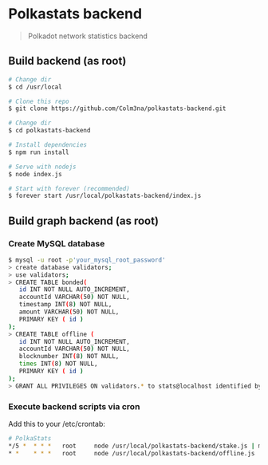# Polkastats backend

> Polkadot network statistics backend

## Build backend (as root)

``` bash
# Change dir
$ cd /usr/local

# Clone this repo
$ git clone https://github.com/Colm3na/polkastats-backend.git

# Change dir
$ cd polkastats-backend

# Install dependencies
$ npm run install

# Serve with nodejs
$ node index.js

# Start with forever (recommended)
$ forever start /usr/local/polkastats-backend/index.js
```

## Build graph backend (as root)

### Create MySQL database

``` bash
$ mysql -u root -p'your_mysql_root_password'
> create database validators;
> use validators;
> CREATE TABLE bonded(  
   id INT NOT NULL AUTO_INCREMENT,
   accountId VARCHAR(50) NOT NULL,
   timestamp INT(8) NOT NULL,  
   amount VARCHAR(50) NOT NULL,
   PRIMARY KEY ( id )  
);
> CREATE TABLE offline (  
   id INT NOT NULL AUTO_INCREMENT,
   accountId VARCHAR(50) NOT NULL,
   blocknumber INT(8) NOT NULL,  
   times INT(8) NOT NULL,
   PRIMARY KEY ( id )  
);
> GRANT ALL PRIVILEGES ON validators.* to stats@localhost identified by 'stats';
```

### Execute backend scripts via cron

Add this to your /etc/crontab:

``` bash
# PolkaStats
*/5 *  * * *   root     node /usr/local/polkastats-backend/stake.js | mysql -u stats -p'stats' -Dvalidators
* *    * * *   root     node /usr/local/polkastats-backend/offline.js
```


